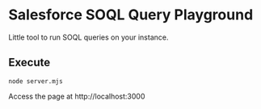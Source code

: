 # Salesforce SOQL Query Playground

Little tool to run SOQL queries on your instance.

## Execute

`node server.mjs`

Access the page at http://localhost:3000